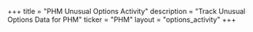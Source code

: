 +++
title = "PHM Unusual Options Activity"
description = "Track Unusual Options Data for PHM"
ticker = "PHM"
layout = "options_activity"
+++

